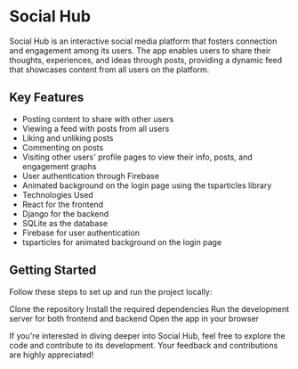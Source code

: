 # Social Hub

Social Hub is an interactive social media platform that fosters connection and engagement among its users. The app enables users to share their thoughts, experiences, and ideas through posts, providing a dynamic feed that showcases content from all users on the platform.

## Key Features

- Posting content to share with other users
- Viewing a feed with posts from all users
- Liking and unliking posts
- Commenting on posts
- Visiting other users' profile pages to view their info, posts, and engagement graphs
- User authentication through Firebase
- Animated background on the login page using the tsparticles library
- Technologies Used
- React for the frontend
- Django for the backend
- SQLite as the database
- Firebase for user authentication
- tsparticles for animated background on the login page

## Getting Started

Follow these steps to set up and run the project locally:

Clone the repository
Install the required dependencies
Run the development server for both frontend and backend
Open the app in your browser

If you're interested in diving deeper into Social Hub, feel free to explore the code and contribute to its development. Your feedback and contributions are highly appreciated!
